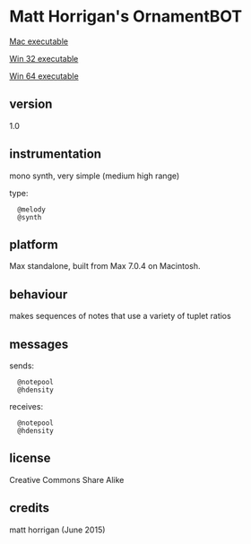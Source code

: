 # Matt Horrigan's OrnamentBOT #

[Mac executable](https://www.sfu.ca/musebots/Musebot_Test_Suite/Musebots/Melody_generators/mh_OrnamentBOT.zip)

[Win 32 executable](https://www.sfu.ca/musebots/Musebot_Test_Suite/Musebots_Win32/Melody_generators/mh_OrnamentBOT_w32.zip)

[Win 64 executable](https://www.sfu.ca/musebots/Musebot_Test_Suite/Musebots_Win64/Melody_generators/mh_OrnamentBOT_w64.zip)

## version ##

1.0

## instrumentation ##

mono synth, very simple (medium high range)

type:

      @melody
      @synth

## platform ##

Max standalone, built from Max 7.0.4 on Macintosh.

## behaviour ##

makes sequences of notes that use a variety of tuplet ratios

## messages ##

sends:

      @notepool
      @hdensity

receives:

      @notepool
      @hdensity

## license ##

Creative Commons Share Alike

## credits ##

matt horrigan (June 2015)
